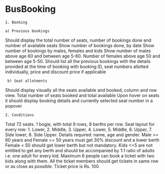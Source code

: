 # BusBooking
    1. Booking 
    
    a) Previous bookings
Should display the total number of seats, number of bookings done and number of available seats
Show number of bookings done, by date
Show number of bookings by males, females and kids 
Show number of males above age 60 and between age 5-60. Number of females above age 50 and between age 5-50.
Should list all the previous bookings with the details provided at the time of booking with booking ID, seat numbers allotted individually, price and discount price if applicable


     b) Seat allotments
Should display visually all the seats available and booked, column and row view.
Total number of seats booked and total available
Upon hover on seats it should display booking details and currently selected seat number in a popover


    2. Conditions
Total 72 seats. 1 bogie, with total 9 rows,  8 berths per row. Seat layout for every row: 1. Lower, 2. Middle, 3. Upper,  4. Lower, 5. Middle, 6. Upper, 7. Side lower, 8. Side Upper.
Details required: name, age and gender.
Male >= 60 years and Female >= 50 years must get 30% discount and a lower berth
Female < 50 should get lower berth but not mandatory.
Kids <=5 are not entitled to get any berth and should be accompanied by 1:1 ratio of adults i.e. one adult for every kid.
Maximum 6 people can book a ticket with two kids along with them.
All the ticket members should get tickets in same row or as close as possible.
Ticket price is Rs. 100.
